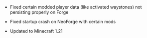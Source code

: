 - Fixed certain modded player data (like activated waystones) not persisting properly on Forge 

- Fixed startup crash on NeoForge with certain mods
- Updated to Minecraft 1.21